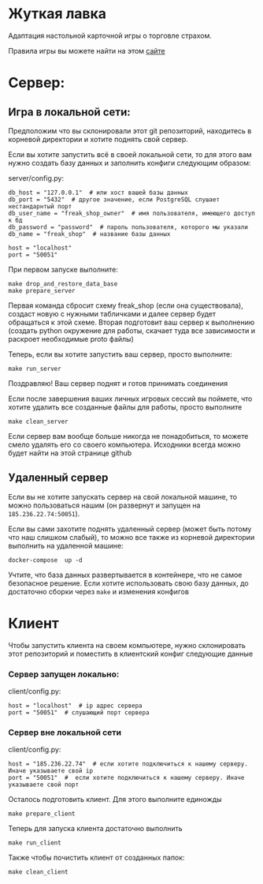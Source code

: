 # Жуткая лавка

Адаптация настольной карточной игры о торговле страхом.

Правила игры вы можете найти на этом [сайте](https://www.mosigra.ru/download/%D0%9F%D1%80%D0%B0%D0%B2%D0%B8%D0%BB%D0%B0/Zhutkaua_lavka_rules.pdf)
# Сервер:

## Игра в локальной сети:

Предположим что вы склонировали этот git репозиторий, находитесь в корневой директории и хотите поднять свой сервер.

Если вы хотите запустить всё в своей локальной сети, то для этого вам нужно создать базу данных и заполнить конфиги
следующим образом:

server/config.py:

```
db_host = "127.0.0.1"  # или хост вашей базы данных
db_port = "5432"  # другое значение, если PostgreSQL слушает нестандарнтый порт
db_user_name = "freak_shop_owner"  # имя пользователя, имеющего доступ к бд
db_password = "password"  # пароль пользователя, которого мы указали
db_name = "freak_shop"  # название базы данных

host = "localhost"
port = "50051" 
```

При первом запуске выполните:
```
make drop_and_restore_data_base
make prepare_server
```
Первая команда сбросит схему freak_shop (если она существовала), создаст новую с нужными табличками и далее сервер будет обращаться к этой схеме. Вторая подготовит ваш сервер к выполнению (создать python окружение для работы, скачает туда все зависимости и раскроет необходимые proto файлы)

Теперь, если вы хотите запустить ваш сервер, просто выполните:
```
make run_server
```

Поздравляю! Ваш сервер поднят и готов принимать соединения

Если после завершения ваших личных игровых сессий вы поймете, что хотите удалить все созданные файлы для работы, просто выполните 
```
make clean_server
```
Если сервер вам вообще больше никогда не понадобиться, то можете смело удалять его со своего компьютера. Исходники всегда можно будет найти на этой странице github
 
## Удаленный сервер

Если вы не хотите запускать сервер на свой локальной машине, то можно пользоваться нашим (он развернут и запущен на ```185.236.22.74:50051```).

Если вы сами захотите поднять удаленный сервер (может быть потому что наш слишком слабый), то можно все также из корневой директории выполнить на удаленной машине:
```
docker-compose  up -d
```
Учтите, что база данных развертывается в контейнере, что не самое безопасное решение. Если хотите использовать свою базу данных, до достаточно сборки через ```make``` и изменения конфигов




# Клиент

Чтобы запустить клиента на своем компьютере, нужно склонировать этот репозиторий и поместить в клиентский конфиг следующие данные 


### Сервер запущен локально:
client/config.py:
```
host = "localhost"  # ip адрес сервера
port = "50051"  # слушающий порт сервера
```

### Сервер вне локальной сети
client/config.py:
```
host = "185.236.22.74"  # если хотите подключиться к нашему серверу. Иначе указываете свой ip
port = "50051"  #  если хотите подключиться к нашему серверу. Иначе указываете свой порт
```

Осталось подготовить клиент. Для этого выполните единожды 

```
make prepare_client
```

Теперь для запуска клиента достаточно выполнить 

```
make run_client
```

Также чтобы почистить клиент от созданных папок:
```
make clean_client
```

